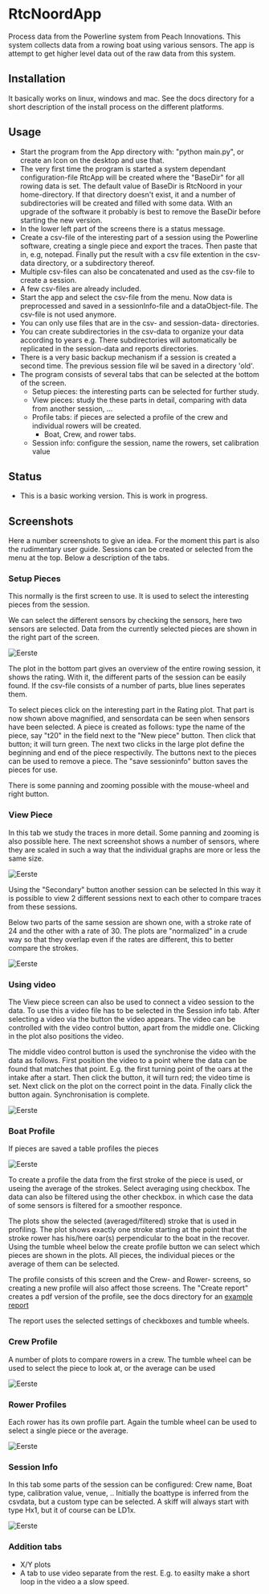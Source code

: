 # RtcNoordApp

Process data from the Powerline system from Peach Innovations.
This system collects data from a rowing boat using various sensors.
The app is attempt to get higher level data out of the raw data from this system.

## Installation

It basically works on linux, windows and mac. See the docs directory for a short description of the install process on the different platforms.

## Usage

  - Start the program from the App directory with: "python main.py", or create an Icon on the desktop and use that.
  - The very first time the program is started a system dependant configuration-file RtcApp will be created where the "BaseDir" for all rowing data is set.
    The default value of BaseDir is RtcNoord in your home-directory.
    If that directory doesn't exist, it and a number of subdirectories will be created and filled with some data.
    With an upgrade of the software it probably is best to remove the BaseDir before starting the new version.
  - In the lower left part of the screens there is a status message.
  - Create a csv-file of the interesting part of a session using the Powerline software, creating a single piece and export the traces.
    Then paste that in, e.g, notepad. Finally put the result with a csv file extention in the csv-data directory, or a subdirectory thereof.
  - Multiple csv-files can also be concatenated and used as the csv-file to create a session.
  - A few csv-files are already included.
  - Start the app and select the csv-file from the menu.
    Now data is preprocessed and saved in a sessionInfo-file and a dataObject-file.
    The csv-file is not used anymore.
  - You can only use files that are in the csv- and session-data- directories.
  - You can create subdirectories in the csv-data to organize your data according to years e.g.
    There subdirectories will automatically be replicated in the session-data and reports directories.
  - There is a very basic backup mechanism if a session is created a second time. The previous session file wil be saved in a directory 'old'.
  - The program consists of several tabs that can be selected at the bottom of the screen.
      - Setup pieces: the interesting parts can be selected for further study.
      - View pieces: study the these parts in detail, comparing with data from another session, ...
      - Profile tabs: if pieces are selected a profile of the crew and individual rowers will be created.
          - Boat, Crew, and rower tabs.
      - Session info: configure the session, name the rowers, set calibration value
	  
## Status

   - This is a basic working version. This is work in progress.

## Screenshots

Here a number screenshots to give an idea.
For the moment this part is also the rudimentary user guide.
Sessions can be created or selected from the menu at the top.
Below a description of the tabs.

### Setup Pieces

This normally is the first screen to use.
It is used to select the interesting pieces from the session.

We can select the different sensors by checking the sensors, here two sensors are selected.
Data from the currently selected pieces are shown in the right part of the screen.

![Eerste](docs/SetupPieces.png)

The plot in the bottom part gives an overview of the entire rowing session, it shows the rating.
With it, the different parts of the session can be easily found.
If the csv-file consists of a number of parts, blue lines seperates them.

To select pieces click on the interesting part in the Rating plot.
That part is now shown above magnified, and sensordata can be seen when sensors have been selected.
A piece is created as follows: type the name of the piece, say "t20" in the field next to the "New piece" button.
Then click that button; it will turn green.
The next two clicks in the large plot define the beginning and end of the piece respectivily.
The buttons next to the pieces can be used to remove a piece.
The "save sessioninfo" button saves the pieces for use.

There is some panning and zooming possible with the mouse-wheel and right button.

### View Piece

In this tab we study the traces in more detail.
Some panning and zooming is also possible here.
The next screenshot shows a number of sensors, where they are scaled in such a way that the individual graphs are more or less the same size.

![Eerste](docs/ViewPiece.png)

Using the "Secondary" button another session can be selected
In this way it is possible to view 2 different sessions next to each other to compare traces from these sessions.

Below two parts of the same session are shown one, with a stroke rate of 24 and the other with a rate of 30.
The plots are "normalized" in a crude way so that they overlap even if the rates are different, this to better compare the strokes.

![Eerste](docs/ViewPiece2.png)

### Using video

The View piece screen can also be used to connect a video session to the data.
To use this a video file has to be selected in the Session info tab.
After selecting a video via the button the video appears.
The video can be controlled with the video control button, apart from the middle one.
Clicking in the plot also positions the video.

The middle video control button is used the synchronise the video with the data as follows.
First position the video to a point where the data can be found that matches that point.
E.g. the first turning point of the oars at the intake after a start.
Then click the button, it will turn red; the video time is set.
Next click on the plot on the correct point in the data.
Finally click the button again. Synchronisation is complete.

![Eerste](docs/ViewVideo.png)

### Boat Profile

If pieces are saved a table profiles the pieces 

![Eerste](docs/BoatProfile.png)

To create a profile the data from the first stroke of the piece is used, or useing the average of the strokes.
Select averaging using checkbox.
The data can also be filtered using the other checkbox. in which case the data of some sensors is filtered for a smoother responce.

The plots show the selected (averaged/filtered) stroke that is used in profiling.
The plot shows exactly one stroke starting at the point that the stroke rower has his/here oar(s) perpendicular to the boat in the recover.
Using the tumble wheel below the create profile button we can select which pieces are shown in the plots.
All pieces, the individual pieces or the average of them can be selected.

The profile consists of this screen and the Crew- and Rower- screens, so creating a new profile will also affect those screens.
The "Create report" creates a pdf version of the profile, see the docs directory for an [example report](docs/example_report.pdf)

The report uses the selected settings of checkboxes and tumble wheels.

### Crew Profile

A number of plots to compare rowers in a crew.
The tumble wheel can be used to select the piece to look at, or the average can be used

![Eerste](docs/CrewProfile.png)

### Rower Profiles

Each rower has its own profile part.
Again the tumble wheel can be used to select a single piece or the average.

![Eerste](docs/RowerView.png)

### Session Info

In this tab some parts of the session can be configured: Crew name, Boat type, calibration value, venue, ..
Initially the boattype is inferred from the csvdata, but a custom type can be selected.
A skiff will always start with type Hx1, but it of course can be LD1x.

![Eerste](docs/SessionInfo.png)


### Addition tabs

  -  X/Y plots
  -  A tab to use video separate from the rest. E.g. to easilty make a short loop in the video a a slow speed.
